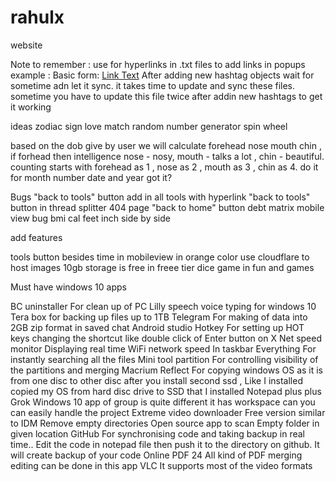 # rahulx
website

Note to remember : use <a></a> for hyperlinks in .txt files to add links in popups
example : Basic form: <a href="URL">Link Text</a>
After adding new hashtag objects wait for sometime adn let it sync. it takes time to update and sync these files. 
sometime you have to update this file twice after addin new hashtags to get it working



ideas 
zodiac sign
love match
random number generator
spin wheel


based on the dob give by user we will calculate forehead nose mouth chin , if forhead then intelligence nose - nosy, mouth - talks a lot , chin - beautiful. counting starts with forehead as 1 , nose as 2 , mouth as 3 , chin as 4. do it for month number date and year got it?

Bugs
"back to tools" button  add in all tools with hyperlink
"back to tools" button in thread splitter
404 page "back to home" button
debt matrix mobile view bug
bmi cal feet inch side by side

add features

tools button besides time in mobileview in orange color
use cloudflare to host images 10gb storage is free in freee tier
dice game in fun and games

Must have windows 10 apps

BC uninstaller For clean up of PC
Lilly speech voice typing for windows 10
Tera box for backing up files up to 1TB
Telegram For making of data into 2GB zip format in saved chat
Android studio
Hotkey For setting up HOT keys changing the shortcut like double click of Enter button on X
Net speed monitor Displaying real time WiFi network speed In taskbar
Everything For instantly searching all the files
Mini tool partition For controlling visibility of the partitions and merging
Macrium Reflect For copying windows OS as it is from one disc to other disc after you install second ssd , Like I installed copied my OS from hard disc drive to SSD that I installed
Notepad plus plus
Grok Windows 10 app of group is quite different it has workspace can you can easily handle the project
Extreme video downloader Free version similar to IDM
Remove empty directories Open source app to scan Empty folder in given location
GitHub For synchronising code and taking backup in real time.. Edit the code in notepad file then push it to the directory on github. It will create backup of your code Online
PDF 24 All kind of PDF merging editing can be done in this app
VLC It supports most of the video formats
